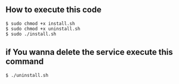 ## How to execute this code
```console
$ sudo chmod +x install.sh
$ sudo chmod +x uninstall.sh
$ sudo ./install.sh
```

## if You wanna delete the service execute this command
```console
$ ./uninstall.sh
```
